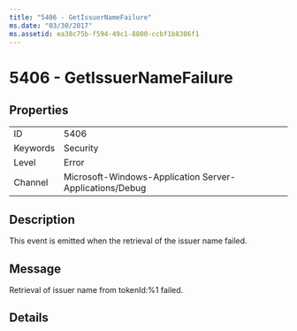 ```yaml
---
title: "5406 - GetIssuerNameFailure"
ms.date: "03/30/2017"
ms.assetid: ea38c75b-f594-49c1-8800-ccbf1b8306f1
---
```

# 5406 - GetIssuerNameFailure

## Properties  
  
|||  
|-|-|  
|ID|5406|  
|Keywords|Security|  
|Level|Error|  
|Channel|Microsoft-Windows-Application Server-Applications/Debug|  
  
## Description  

 This event is emitted when the retrieval of the issuer name failed.  
  
## Message  

 Retrieval of issuer name from tokenId:%1 failed.  
  
## Details
